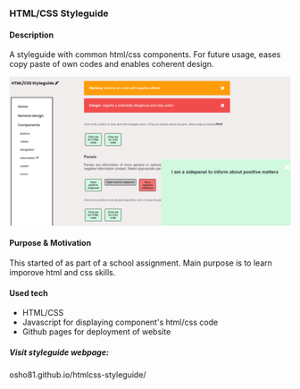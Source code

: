 ### HTML/CSS Styleguide

#### Description 
A styleguide with common html/css components. For future usage, eases copy paste of own codes and enables coherent design. 

<img src="https://github.com/osho81/htmlcss-styleguide/blob/main/images/pic-of-styleguide.png" alt="Pic from the game" width="600"/>

#### Purpose & Motivation
This started of as part of a school assignment. 
Main purpose is to learn imporove html and css skills. 

#### Used tech
- HTML/CSS
- Javascript for displaying component's html/css code 
- Github pages for deployment of website

##### Visit styleguide webpage:
osho81.github.io/htmlcss-styleguide/
